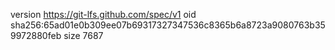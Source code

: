 version https://git-lfs.github.com/spec/v1
oid sha256:65ad01e0b309ee07b69317327347536c8365b6a8723a9080763b359972880feb
size 7687
